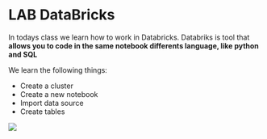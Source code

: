 # LAB DataBricks

In todays class we learn how to work in Databricks. Databriks is tool that **allows you to code in the same notebook differents language, like python and SQL**

We learn the following things:
- Create a cluster
- Create a new notebook
- Import data source
- Create tables

![](images/databricks.png)
